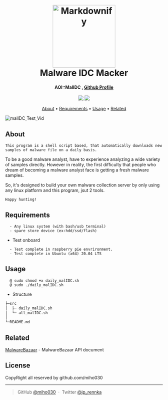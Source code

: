 
<h1 align="center">
  <br>
  <a href="http://www.amitmerchant.com/electron-markdownify"><img src="https://raw.githubusercontent.com/amitmerchant1990/electron-markdownify/master/app/img/markdownify.png" alt="Markdownify" width="200"></a>
  <br>
  Malware IDC Macker
  <br>
</h1>

<h4 align="center">AOI::MalIDC , <a href="https://github.com/miho030" target="_blank">Github Profile</a></h4>

<p align="center">
  <a href="#">
    <img src="https://img.shields.io/badge/LANG-SHELL-E34F26?style=for-the-badge&logo=HTML5n&logoColor=white">
  </a>
  <a href="#">
    <img src="https://img.shields.io/badge/COMPILER-vi-3776AB?style=for-the-badge&logo=HTML5n&logoColor=white">
  </a>
</p>

<p align="center">
  <a href="#about">About</a> •
  <a href="#Testing Requirements">Requirements</a> •
  <a href="#Structure">Usage</a> •
  <a href="#related">Related</a>
</p>

![malIDC_Test_Vid](./resource/malIDC_Test_Vid.gif)


## About

```
This program is a shell script based, that automatically downloads new samples of malware file on a daily basis.
```

To be a good malware analyst, have to experience analyzing a wide variety of samples directly. However in reality, the first difficulty that people who dream of becoming a malware analyst face is getting a fresh malware samples.

So, it's designed to build your own malware collection server by only using any linux platform and this program, jsut 2 tools.

```
Happy hunting!
```


## Requirements

```
  - Any linux system (with bash/usb terminal)
  - spare store device (ex:hdd/ssd/flash)

```

* Test onboard
```
  - Test complete in raspberry pie envrironment.
  - Test complete in Ubuntu (x64) 20.04 LTS
```




## Usage
```
  @ sudo chmod +x daily_malIDC.sh
  @ sudo ./daily_malIDC.sh
```

* Structure

```bash
├─src
│  ├─ daily_malIDC.sh
│  └─ all_malIDC.sh
│
└─README.md
```

## Related
[MalwareBazaar](https://bazaar.abuse.ch/api/) - MalwareBazaar API document



## License
CopyRight all reserved by github.com/miho030

---

> GitHub [@miho030](https://github.com/miho030) &nbsp;&middot;&nbsp;
> Twitter [@jp_rennka](https://twitter.com/jp_Rennka)

